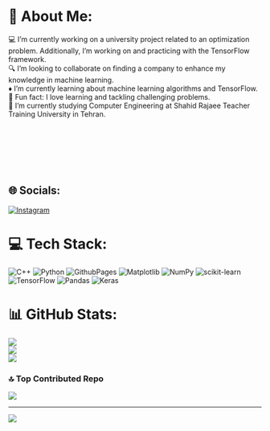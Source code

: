 # 💫 About Me:
💻 I’m currently working on a university project related to an optimization problem. Additionally, I’m working on and practicing with the TensorFlow framework.<br>🔍 I’m looking to collaborate on finding a company to enhance my knowledge in machine learning.<br>♦ I’m currently learning about machine learning algorithms and TensorFlow.<br>😬 Fun fact: I love learning and tackling challenging problems.<br>📕 I’m currently studying Computer Engineering at Shahid Rajaee Teacher Training University in Tehran.<br><br><br><br><br><br><br>


## 🌐 Socials:
[![Instagram](https://img.shields.io/badge/Instagram-%23E4405F.svg?logo=Instagram&logoColor=white)](https://instagram.com/m.tahagho) 

# 💻 Tech Stack:
![C++](https://img.shields.io/badge/c++-%2300599C.svg?style=flat&logo=c%2B%2B&logoColor=white) ![Python](https://img.shields.io/badge/python-3670A0?style=flat&logo=python&logoColor=ffdd54) ![GithubPages](https://img.shields.io/badge/github%20pages-121013?style=flat&logo=github&logoColor=white) ![Matplotlib](https://img.shields.io/badge/Matplotlib-%23ffffff.svg?style=flat&logo=Matplotlib&logoColor=black) ![NumPy](https://img.shields.io/badge/numpy-%23013243.svg?style=flat&logo=numpy&logoColor=white) ![scikit-learn](https://img.shields.io/badge/scikit--learn-%23F7931E.svg?style=flat&logo=scikit-learn&logoColor=white) ![TensorFlow](https://img.shields.io/badge/TensorFlow-%23FF6F00.svg?style=flat&logo=TensorFlow&logoColor=white) ![Pandas](https://img.shields.io/badge/pandas-%23150458.svg?style=flat&logo=pandas&logoColor=white) ![Keras](https://img.shields.io/badge/Keras-%23D00000.svg?style=flat&logo=Keras&logoColor=white)
# 📊 GitHub Stats:
![](https://github-readme-stats.vercel.app/api?username=Tahagho82&theme=dark&hide_border=false&include_all_commits=false&count_private=false)<br/>
![](https://github-readme-streak-stats.herokuapp.com/?user=Tahagho82&theme=dark&hide_border=false)<br/>
![](https://github-readme-stats.vercel.app/api/top-langs/?username=Tahagho82&theme=dark&hide_border=false&include_all_commits=false&count_private=false&layout=compact)

### 🔝 Top Contributed Repo
![](https://github-contributor-stats.vercel.app/api?username=Tahagho82&limit=5&theme=dark&combine_all_yearly_contributions=true)

---
[![](https://visitcount.itsvg.in/api?id=Tahagho82&icon=0&color=0)](https://visitcount.itsvg.in)

<!-- Proudly created with GPRM ( https://gprm.itsvg.in ) -->
